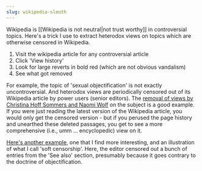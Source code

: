 ```yaml
---
slug: wikipedia-sleuth
---
```


Wikipedia is [[Wikipedia is not neutral|not trust worthy]] in controversial topics. Here's a trick I use to extract heterodox views on topics which are otherwise censored in Wikipedia.

1.  Visit the wikipedia article for any controversial article
2.  Click 'View history'
3.  Look for large reverts in bold red (which are not obvious vandalism)
4.  See what got removed

For example, the topic of 'sexual objectification' is not exactly uncontroversial. And heterodox views are periodically censored out of its Wikipedia article by power users (senior editors). The [removal of views by Christina Hoff Sommers and Naomi Wolf](https://en.wikipedia.org/w/index.php?title=Sexual_objectification&diff=1020578292&oldid=1020577791) on the subject is a good example. If you were just reading the latest version of the Wikipedia article, you would only get the censored version - but if you perused the page history and unearthed these deleted passages, you get to see a more comprehensive (i.e., umm ... encyclopedic) view on it.

[Here's another example](https://en.wikipedia.org/w/index.php?title=Sexual_objectification&diff=1020575648&oldid=1019253515), one that I find more interesting, and an illustration of what I call 'soft censorship'. Here, the editor censored out a bunch of entries from the 'See also' section, presumably because it goes contrary to the doctrine of objectification.
